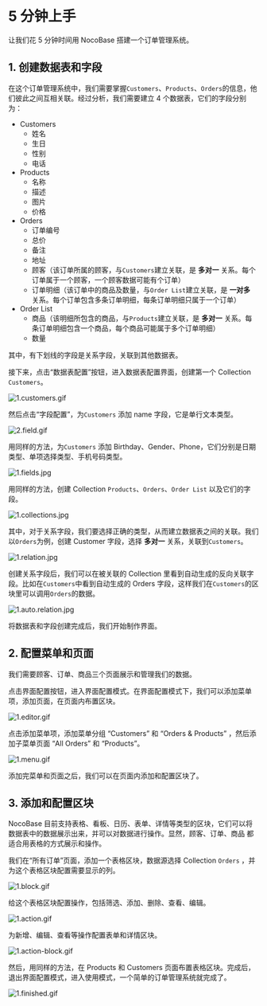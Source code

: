 # 5 分钟上手

让我们花 5 分钟时间用 NocoBase 搭建一个订单管理系统。

## 1. 创建数据表和字段

在这个订单管理系统中，我们需要掌握`Customers`、`Products`、`Orders`的信息，他们彼此之间互相关联。经过分析，我们需要建立 4 个数据表，它们的字段分别为：

- Customers
    - 姓名
    - 生日
    - 性别
    - 电话
- Products
    - 名称
    - 描述
    - 图片
    - 价格
- Orders
    - 订单编号
    - 总价
    - 备注
    - 地址
    - 顾客（该订单所属的顾客，与`Customers`建立关联，是 **多对一** 关系。每个订单属于一个顾客，一个顾客数据可能有个订单）
    - 订单明细（该订单中的商品及数量，与`Order List`建立关联，是 **一对多** 关系。每个订单包含多条订单明细，每条订单明细只属于一个订单）
- Order List
    - 商品（该明细所包含的商品，与`Products`建立关联，是 **多对一** 关系。每条订单明细包含一个商品，每个商品可能属于多个订单明细）
    - 数量

其中，有下划线的字段是关系字段，关联到其他数据表。

接下来，点击“数据表配置”按钮，进入数据表配置界面，创建第一个 Collection `Customers`。

![1.customers.gif](./5-minutes-to-get-started/1.customers.gif)

然后点击“字段配置”，为`Customers` 添加 name 字段，它是单行文本类型。

![2.field.gif](./5-minutes-to-get-started/2.field.gif)

用同样的方法，为`Customers` 添加 Birthday、Gender、Phone，它们分别是日期类型、单项选择类型、手机号码类型。

![1.fields.jpg](./5-minutes-to-get-started/1.fields.jpg)

用同样的方法，创建 Collection `Products`、`Orders`、`Order List` 以及它们的字段。

![1.collections.jpg](./5-minutes-to-get-started/1.collections.jpg)

 其中，对于关系字段，我们要选择正确的类型，从而建立数据表之间的关联。我们以`Orders`为例，创建 Customer 字段，选择 **多对一** 关系，关联到`Customers`。

![1.relation.jpg](./5-minutes-to-get-started/1.relation.jpg)

创建关系字段后，我们可以在被关联的 Collection 里看到自动生成的反向关联字段。比如在`Customers`中看到自动生成的 Orders 字段，这样我们在`Customers`的区块里可以调用`Orders`的数据。

![1.auto.relation.jpg](./5-minutes-to-get-started/1.relation.jpg)

将数据表和字段创建完成后，我们开始制作界面。

## 2. 配置菜单和页面

我们需要顾客、订单、商品三个页面展示和管理我们的数据。

点击界面配置按钮，进入界面配置模式。在界面配置模式下，我们可以添加菜单项，添加页面，在页面内布置区块。

![1.editor.gif](./5-minutes-to-get-started/1.editor.gif)

点击添加菜单项，添加菜单分组 “Customers” 和 “Orders & Products” ，然后添加子菜单页面 “All Orders” 和 “Products”。

![1.menu.gif](./5-minutes-to-get-started/1.menu.gif)

添加完菜单和页面之后，我们可以在页面内添加和配置区块了。

## 3. 添加和配置区块

NocoBase 目前支持表格、看板、日历、表单、详情等类型的区块，它们可以将数据表中的数据展示出来，并可以对数据进行操作。显然，顾客、订单、商品 都适合用表格的方式展示和操作。

我们在“所有订单”页面，添加一个表格区块，数据源选择 Collection `Orders` ，并为这个表格区块配置需要显示的列。

![1.block.gif](./5-minutes-to-get-started/1.block.gif)

给这个表格区块配置操作，包括筛选、添加、删除、查看、编辑。

![1.action.gif](./5-minutes-to-get-started/1.action.gif)

为新增、编辑、查看等操作配置表单和详情区块。

![1.action-block.gif](./5-minutes-to-get-started/1.action-block.gif)

然后，用同样的方法，在 Products 和 Customers 页面布置表格区块。完成后，退出界面配置模式，进入使用模式，一个简单的订单管理系统就完成了。

![1.finished.gif](./5-minutes-to-get-started/1.finished.gif)
